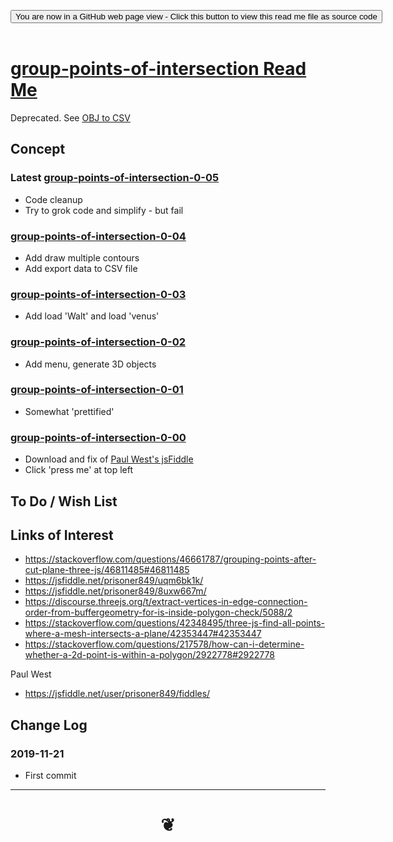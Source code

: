 <span style=display:none; >[You are now in a GitHub source code view - click this link to view Read Me file as a web page]( https://jaanga.github.io/#cookbook-threejs/examples/0-templates/README.md "View file as a web page." ) </span>


<div><input type=button onclick="window.location.href='https://github.com/jaanga/jaanga.github.io/tree/master/demo/doug-d/obj-to-csv/group-points-of-intersection'";
value='You are now in a GitHub web page view - Click this button to view this read me file as source code' ></div>

<br>

# [group-points-of-intersection Read Me]( #xxxxxx/README.md )

<!--
<iframe src=https://jaanga.github.io/#cookbook/examples/xxxxxx/xxxxxx.html width=100% height=500px >Iframes are not viewable in GitHub source code view</iframe>
_basic-html.html_
-->

Deprecated. See [OBJ to CSV ]( https://jaanga.github.io/demo/doug-d/obj-to-csv/readme.html )


## Concept


### Latest [ group-points-of-intersection-0-05 ]( group-points-of-intersection-0-05.html )

* Code cleanup
* Try to grok code and simplify - but fail

### [ group-points-of-intersection-0-04 ]( group-points-of-intersection-0-04.html )

* Add draw multiple contours
* Add export data to CSV file

### [ group-points-of-intersection-0-03 ]( group-points-of-intersection-0-03.html )

* Add load 'Walt' and load 'venus'

### [ group-points-of-intersection-0-02 ]( group-points-of-intersection-0-02.html )

* Add menu, generate 3D objects

### [ group-points-of-intersection-0-01 ]( group-points-of-intersection-0-01.html )

* Somewhat 'prettified'

### [ group-points-of-intersection-0-00 ]( group-points-of-intersection-0-00.html )

* Download and fix of [Paul West's jsFiddle]( https://jsfiddle.net/prisoner849/uqm6bk1k/ )
* Click 'press me' at top left



## To Do / Wish List


## Links of Interest

* https://stackoverflow.com/questions/46661787/grouping-points-after-cut-plane-three-js/46811485#46811485
* https://jsfiddle.net/prisoner849/uqm6bk1k/
* https://jsfiddle.net/prisoner849/8uxw667m/
* https://discourse.threejs.org/t/extract-vertices-in-edge-connection-order-from-buffergeometry-for-is-inside-polygon-check/5088/2
* https://stackoverflow.com/questions/42348495/three-js-find-all-points-where-a-mesh-intersects-a-plane/42353447#42353447
* https://stackoverflow.com/questions/217578/how-can-i-determine-whether-a-2d-point-is-within-a-polygon/2922778#2922778

Paul West

* https://jsfiddle.net/user/prisoner849/fiddles/

## Change Log


### 2019-11-21

* First commit

***

# <center title="hello!" ><a href=javascript:window.scrollTo(0,0); style=text-decoration:none; > ❦ </a></center>
